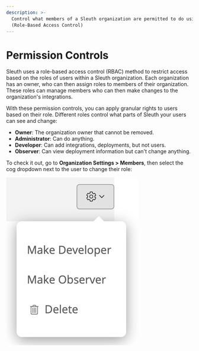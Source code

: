 ```yaml
---
description: >-
  Control what members of a Sleuth organization are permitted to do using RBAC
  (Role-Based Access Control)
---
```


# Permission Controls

Sleuth uses a role-based access control \(RBAC\) method to restrict access based on the roles of users within a Sleuth organization. Each organization has an owner, who can then assign roles to members of their organization. These roles  can manage members who can then make changes to the organization's integrations. 

With these permission controls, you can apply granular rights to users based on their role. Different roles control what parts of Sleuth your users can see and change: 

* **Owner**: The organization owner that cannot be removed. 
* **Administrator**: Can do anything. 
* **Developer**: Can add integrations, deployments, but not users. 
* **Observer**: Can view deployment information but can't change anything.

To check it out, go to **Organization Settings &gt; Members**, then select the cog dropdown next to the user to change their role:

 ![](.gitbook/assets/screen-shot-2020-07-28-at-1.30.56-pm.png) 





